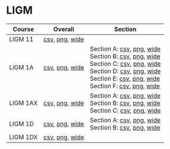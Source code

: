 # LIGM

| Course | Overall | Section |
| ------ | ------- | ------- |
| LIGM 11 | [csv](https://github.com/UCSD-Historical-Enrollment-Data/2023Fall/blob/main/overall/LIGM%2011.csv), [png](https://raw.githubusercontent.com/UCSD-Historical-Enrollment-Data/2023Fall/main/plot_overall/LIGM%2011.png), [wide](https://raw.githubusercontent.com/UCSD-Historical-Enrollment-Data/2023Fall/main/plot_overall_wide/LIGM%2011.png) |  |
| LIGM 1A | [csv](https://github.com/UCSD-Historical-Enrollment-Data/2023Fall/blob/main/overall/LIGM%201A.csv), [png](https://raw.githubusercontent.com/UCSD-Historical-Enrollment-Data/2023Fall/main/plot_overall/LIGM%201A.png), [wide](https://raw.githubusercontent.com/UCSD-Historical-Enrollment-Data/2023Fall/main/plot_overall_wide/LIGM%201A.png) | Section A: [csv](https://github.com/UCSD-Historical-Enrollment-Data/2023Fall/blob/main/section/LIGM%201A_A.csv), [png](https://raw.githubusercontent.com/UCSD-Historical-Enrollment-Data/2023Fall/main/plot_section/LIGM%201A_A.png), [wide](https://raw.githubusercontent.com/UCSD-Historical-Enrollment-Data/2023Fall/main/plot_section_wide/LIGM%201A_A.png)<br>Section B: [csv](https://github.com/UCSD-Historical-Enrollment-Data/2023Fall/blob/main/section/LIGM%201A_B.csv), [png](https://raw.githubusercontent.com/UCSD-Historical-Enrollment-Data/2023Fall/main/plot_section/LIGM%201A_B.png), [wide](https://raw.githubusercontent.com/UCSD-Historical-Enrollment-Data/2023Fall/main/plot_section_wide/LIGM%201A_B.png)<br>Section C: [csv](https://github.com/UCSD-Historical-Enrollment-Data/2023Fall/blob/main/section/LIGM%201A_C.csv), [png](https://raw.githubusercontent.com/UCSD-Historical-Enrollment-Data/2023Fall/main/plot_section/LIGM%201A_C.png), [wide](https://raw.githubusercontent.com/UCSD-Historical-Enrollment-Data/2023Fall/main/plot_section_wide/LIGM%201A_C.png)<br>Section D: [csv](https://github.com/UCSD-Historical-Enrollment-Data/2023Fall/blob/main/section/LIGM%201A_D.csv), [png](https://raw.githubusercontent.com/UCSD-Historical-Enrollment-Data/2023Fall/main/plot_section/LIGM%201A_D.png), [wide](https://raw.githubusercontent.com/UCSD-Historical-Enrollment-Data/2023Fall/main/plot_section_wide/LIGM%201A_D.png)<br>Section E: [csv](https://github.com/UCSD-Historical-Enrollment-Data/2023Fall/blob/main/section/LIGM%201A_E.csv), [png](https://raw.githubusercontent.com/UCSD-Historical-Enrollment-Data/2023Fall/main/plot_section/LIGM%201A_E.png), [wide](https://raw.githubusercontent.com/UCSD-Historical-Enrollment-Data/2023Fall/main/plot_section_wide/LIGM%201A_E.png)<br>Section F: [csv](https://github.com/UCSD-Historical-Enrollment-Data/2023Fall/blob/main/section/LIGM%201A_F.csv), [png](https://raw.githubusercontent.com/UCSD-Historical-Enrollment-Data/2023Fall/main/plot_section/LIGM%201A_F.png), [wide](https://raw.githubusercontent.com/UCSD-Historical-Enrollment-Data/2023Fall/main/plot_section_wide/LIGM%201A_F.png) |
| LIGM 1AX | [csv](https://github.com/UCSD-Historical-Enrollment-Data/2023Fall/blob/main/overall/LIGM%201AX.csv), [png](https://raw.githubusercontent.com/UCSD-Historical-Enrollment-Data/2023Fall/main/plot_overall/LIGM%201AX.png), [wide](https://raw.githubusercontent.com/UCSD-Historical-Enrollment-Data/2023Fall/main/plot_overall_wide/LIGM%201AX.png) | Section A: [csv](https://github.com/UCSD-Historical-Enrollment-Data/2023Fall/blob/main/section/LIGM%201AX_A.csv), [png](https://raw.githubusercontent.com/UCSD-Historical-Enrollment-Data/2023Fall/main/plot_section/LIGM%201AX_A.png), [wide](https://raw.githubusercontent.com/UCSD-Historical-Enrollment-Data/2023Fall/main/plot_section_wide/LIGM%201AX_A.png)<br>Section B: [csv](https://github.com/UCSD-Historical-Enrollment-Data/2023Fall/blob/main/section/LIGM%201AX_B.csv), [png](https://raw.githubusercontent.com/UCSD-Historical-Enrollment-Data/2023Fall/main/plot_section/LIGM%201AX_B.png), [wide](https://raw.githubusercontent.com/UCSD-Historical-Enrollment-Data/2023Fall/main/plot_section_wide/LIGM%201AX_B.png)<br>Section C: [csv](https://github.com/UCSD-Historical-Enrollment-Data/2023Fall/blob/main/section/LIGM%201AX_C.csv), [png](https://raw.githubusercontent.com/UCSD-Historical-Enrollment-Data/2023Fall/main/plot_section/LIGM%201AX_C.png), [wide](https://raw.githubusercontent.com/UCSD-Historical-Enrollment-Data/2023Fall/main/plot_section_wide/LIGM%201AX_C.png) |
| LIGM 1D | [csv](https://github.com/UCSD-Historical-Enrollment-Data/2023Fall/blob/main/overall/LIGM%201D.csv), [png](https://raw.githubusercontent.com/UCSD-Historical-Enrollment-Data/2023Fall/main/plot_overall/LIGM%201D.png), [wide](https://raw.githubusercontent.com/UCSD-Historical-Enrollment-Data/2023Fall/main/plot_overall_wide/LIGM%201D.png) | Section A: [csv](https://github.com/UCSD-Historical-Enrollment-Data/2023Fall/blob/main/section/LIGM%201D_A.csv), [png](https://raw.githubusercontent.com/UCSD-Historical-Enrollment-Data/2023Fall/main/plot_section/LIGM%201D_A.png), [wide](https://raw.githubusercontent.com/UCSD-Historical-Enrollment-Data/2023Fall/main/plot_section_wide/LIGM%201D_A.png)<br>Section B: [csv](https://github.com/UCSD-Historical-Enrollment-Data/2023Fall/blob/main/section/LIGM%201D_B.csv), [png](https://raw.githubusercontent.com/UCSD-Historical-Enrollment-Data/2023Fall/main/plot_section/LIGM%201D_B.png), [wide](https://raw.githubusercontent.com/UCSD-Historical-Enrollment-Data/2023Fall/main/plot_section_wide/LIGM%201D_B.png) |
| LIGM 1DX | [csv](https://github.com/UCSD-Historical-Enrollment-Data/2023Fall/blob/main/overall/LIGM%201DX.csv), [png](https://raw.githubusercontent.com/UCSD-Historical-Enrollment-Data/2023Fall/main/plot_overall/LIGM%201DX.png), [wide](https://raw.githubusercontent.com/UCSD-Historical-Enrollment-Data/2023Fall/main/plot_overall_wide/LIGM%201DX.png) |  |
